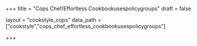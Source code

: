 +++
title = "Cops Chef/Effortless Cookbookusespolicygroups"
draft = false

layout = "cookstyle_cops"
data_path = ["cookstyle","cops_chef_effortless_cookbookusespolicygroups"]

+++

<!-- The content of this page is automatically generated from the
cops_chef_effortless_cookbookusespolicygroups.yml file in github.com/chef/cookstyle/docs-chef-io/data/cookstyle. -->
